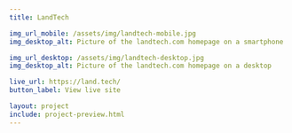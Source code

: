 ```yaml
---
title: LandTech

img_url_mobile: /assets/img/landtech-mobile.jpg
img_desktop_alt: Picture of the landtech.com homepage on a smartphone

img_url_desktop: /assets/img/landtech-desktop.jpg
img_desktop_alt: Picture of the landtech.com homepage on a desktop

live_url: https://land.tech/
button_label: View live site

layout: project
include: project-preview.html
---
```


